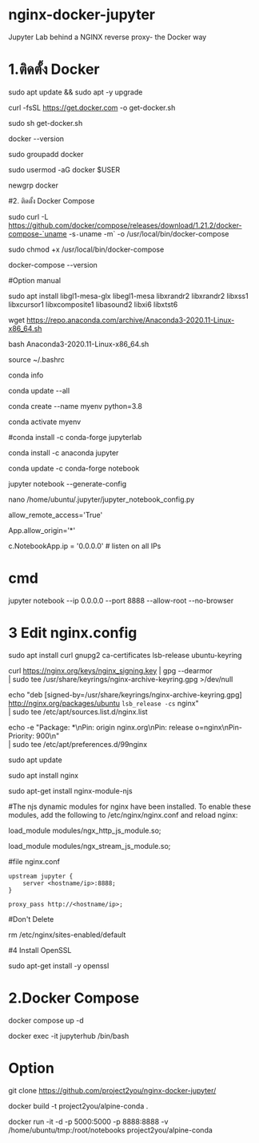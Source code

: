 # nginx-docker-jupyter
Jupyter Lab behind a NGINX reverse proxy- the Docker way

# 1.ติดตั้ง Docker
sudo apt update && sudo apt -y upgrade

curl -fsSL https://get.docker.com -o get-docker.sh

sudo sh get-docker.sh

docker --version

sudo groupadd docker

sudo usermod -aG docker $USER

newgrp docker


#2.  ติดตั้ง Docker Compose

sudo curl -L https://github.com/docker/compose/releases/download/1.21.2/docker-compose-`uname -s`-`uname -m` -o /usr/local/bin/docker-compose

sudo chmod +x /usr/local/bin/docker-compose

docker-compose --version


#Option manual

sudo apt install libgl1-mesa-glx libegl1-mesa libxrandr2 libxrandr2 libxss1 libxcursor1 libxcomposite1 libasound2 libxi6 libxtst6

wget https://repo.anaconda.com/archive/Anaconda3-2020.11-Linux-x86_64.sh

bash Anaconda3-2020.11-Linux-x86_64.sh

source ~/.bashrc

conda info

conda update --all

conda create --name myenv python=3.8

conda activate myenv

#conda install -c conda-forge jupyterlab

conda install -c anaconda jupyter 

conda update -c conda-forge notebook

jupyter notebook --generate-config

nano  /home/ubuntu/.jupyter/jupyter_notebook_config.py

allow_remote_access='True'

App.allow_origin='*'

c.NotebookApp.ip = '0.0.0.0' # listen on all IPs 


# cmd

jupyter notebook --ip 0.0.0.0 --port 8888 --allow-root --no-browser



# 3 Edit nginx.config
sudo apt install curl gnupg2 ca-certificates lsb-release ubuntu-keyring

curl https://nginx.org/keys/nginx_signing.key | gpg --dearmor \
    | sudo tee /usr/share/keyrings/nginx-archive-keyring.gpg >/dev/null
    


echo "deb [signed-by=/usr/share/keyrings/nginx-archive-keyring.gpg] \
http://nginx.org/packages/ubuntu `lsb_release -cs` nginx" \
    | sudo tee /etc/apt/sources.list.d/nginx.list
    


echo -e "Package: *\nPin: origin nginx.org\nPin: release o=nginx\nPin-Priority: 900\n" \
    | sudo tee /etc/apt/preferences.d/99nginx
    
    


sudo apt update


sudo apt install nginx


sudo apt-get install nginx-module-njs


#The njs dynamic modules for nginx have been installed. To enable these modules, add the following to /etc/nginx/nginx.conf and reload nginx:

load_module modules/ngx_http_js_module.so;

load_module modules/ngx_stream_js_module.so;
    


#file nginx.conf 

    upstream jupyter {
        server <hostname/ip>:8888;
    }

    proxy_pass http://<hostname/ip>;
 
#Don't Delete 

rm /etc/nginx/sites-enabled/default


#4 Install OpenSSL

sudo apt-get install -y openssl

# 2.Docker Compose
docker compose up -d

docker exec -it jupyterhub /bin/bash


# Option

git clone https://github.com/project2you/nginx-docker-jupyter/

docker build -t project2you/alpine-conda .

docker run -it -d -p 5000:5000 -p 8888:8888 -v /home/ubuntu/tmp:/root/notebooks project2you/alpine-conda



